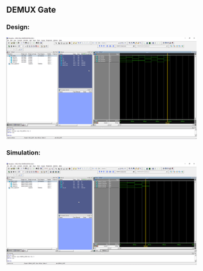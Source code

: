 ## DEMUX Gate

### Design:

![Logisim](./DEMUX_DESIGN.png)

### Simulation:

![ModelSim](./DEMUX_SIMULATION.png)
